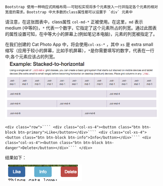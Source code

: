     Bootstrap 使用一种响应式网格布局——可轻松实现将多个元素放入一行并指定各个元素的相对宽度的需求。Bootstrap 中大多数的class属性都可以设置于 `div` 元素中

请注意，在这张图表中，class属性 `col-md-*` 正被使用。在这里，`md` 表示 medium \(中等的\)，`*` 代表一个数字，它指定了这个元素所占的列宽。通过此图表的属性设置可知，在中等大小的屏幕上\(例如笔记本电脑\)，元素的列宽被指定了。

在我们创建的 Cat Photo App 中，将会使用`col-xs-*` ，其中 `xs` 是 extra small 缩写（应用于较小的屏幕，比如手机屏幕），`*`是你需要填写的数字，代表在一行中,各个元素应该占的列宽。![](/assets/FaYuui8.png)

`<div class="row">```` <div class="col-xs-4"><button class="btn btn-block btn-primary">Like</button></div>```` <div class="col-xs-4"><button class="btn btn-block btn-info">Info</button></div>```` <div class="col-xs-4"><button class="btn btn-block btn-danger">Delete</button></div>```` </div>`

结果如下：

![](/assets/Snip20161009_2.png)



